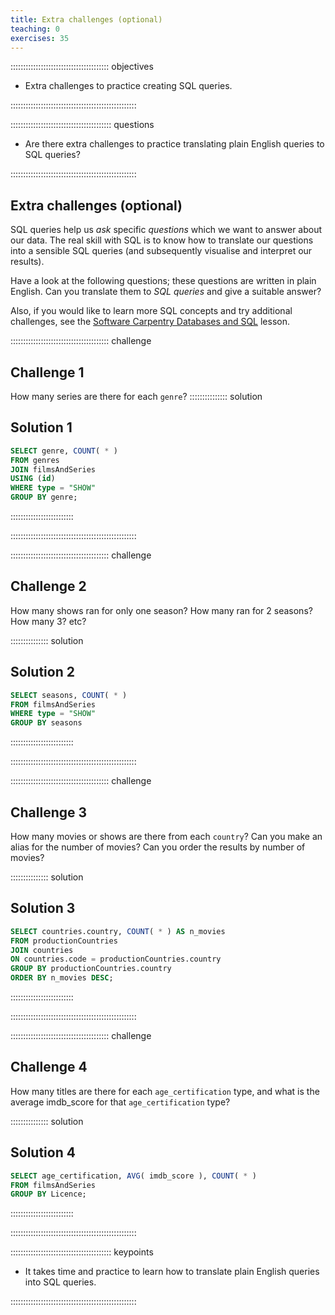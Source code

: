 ```yaml
---
title: Extra challenges (optional)
teaching: 0
exercises: 35
---
```


::::::::::::::::::::::::::::::::::::::: objectives

- Extra challenges to practice creating SQL queries.

::::::::::::::::::::::::::::::::::::::::::::::::::

:::::::::::::::::::::::::::::::::::::::: questions

- Are there extra challenges to practice translating plain English queries to SQL queries?

::::::::::::::::::::::::::::::::::::::::::::::::::

## Extra challenges (optional)

SQL queries help us *ask* specific *questions* which we want to answer about our data. The real skill with SQL is to know how to translate our questions into a sensible SQL queries (and subsequently visualise and interpret our results).

Have a look at the following questions; these questions are written in plain English. Can you translate them to *SQL queries* and give a suitable answer?

Also, if you would like to learn more SQL concepts and try additional challenges, see the [Software Carpentry Databases and SQL](https://swcarpentry.github.io/sql-novice-survey/) lesson.

:::::::::::::::::::::::::::::::::::::::  challenge

## Challenge 1

How many series  are there for each `genre`? 
:::::::::::::::  solution

## Solution 1

```sql
SELECT genre, COUNT( * )
FROM genres
JOIN filmsAndSeries
USING (id)
WHERE type = "SHOW"
GROUP BY genre;
```

:::::::::::::::::::::::::

::::::::::::::::::::::::::::::::::::::::::::::::::

:::::::::::::::::::::::::::::::::::::::  challenge

## Challenge 2

How many shows ran for only one season? How many ran for 2 seasons? How many 3? etc?

:::::::::::::::  solution

## Solution 2

```sql
SELECT seasons, COUNT( * )
FROM filmsAndSeries
WHERE type = "SHOW"
GROUP BY seasons

```

:::::::::::::::::::::::::

::::::::::::::::::::::::::::::::::::::::::::::::::

:::::::::::::::::::::::::::::::::::::::  challenge

## Challenge 3

How many movies or shows are there from each `country`? Can you make an alias for the number of movies? Can you order the results by number of movies?

:::::::::::::::  solution

## Solution 3

```sql
SELECT countries.country, COUNT( * ) AS n_movies
FROM productionCountries
JOIN countries
ON countries.code = productionCountries.country
GROUP BY productionCountries.country
ORDER BY n_movies DESC;
```

:::::::::::::::::::::::::

::::::::::::::::::::::::::::::::::::::::::::::::::

:::::::::::::::::::::::::::::::::::::::  challenge

## Challenge 4

How many titles are there for each `age_certification` type, and what is the average
imdb_score for that `age_certification` type?

:::::::::::::::  solution

## Solution 4

```sql
SELECT age_certification, AVG( imdb_score ), COUNT( * )
FROM filmsAndSeries
GROUP BY Licence;
```

:::::::::::::::::::::::::

::::::::::::::::::::::::::::::::::::::::::::::::::



:::::::::::::::::::::::::::::::::::::::: keypoints

- It takes time and practice to learn how to translate plain English queries into SQL queries.

::::::::::::::::::::::::::::::::::::::::::::::::::


